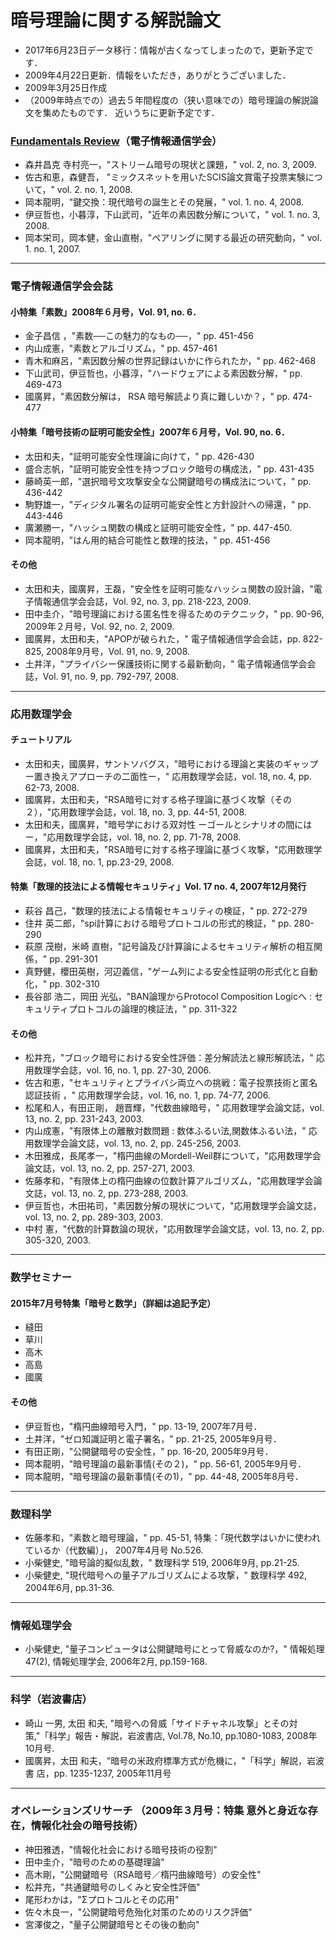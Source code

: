 # 暗号理論に関する解説論文

* 2017年6月23日データ移行：情報が古くなってしまったので，更新予定です．
* 2009年4月22日更新．情報をいただき，ありがとうございました．
* 2009年3月25日作成 
* （2009年時点での）過去５年間程度の（狭い意味での）暗号理論の解説論文を集めたものです． 近いうちに更新予定です．

### [Fundamentals Review](https://www.ieice.org/ess/ESS/Fundam-Review.html)（電子情報通信学会）
* 森井昌克 寺村亮一，"ストリーム暗号の現状と課題，" vol. 2, no. 3, 2009.
* 佐古和恵，森健吾， "ミックスネットを用いたSCIS論文賞電子投票実験について，" vol. 2. no. 1, 2008.
* 岡本龍明，"鍵交換：現代暗号の誕生とその発展，" vol. 1. no. 4, 2008.
* 伊豆哲也，小暮淳，下山武司，"近年の素因数分解について，" vol. 1. no. 3, 2008.
* 岡本栄司，岡本健，金山直樹，"ペアリングに関する最近の研究動向，" vol. 1. no. 1, 2007.

---

### 電子情報通信学会会誌

#### 小特集「素数」2008年６月号，Vol. 91, no. 6．
* 金子昌信 ，"素数──この魅力的なもの──，" pp. 451-456
* 内山成憲，"素数とアルゴリズム，" pp. 457-461
* 青木和麻呂，"素因数分解の世界記録はいかに作られたか，" pp. 462-468
* 下山武司，伊豆哲也，小暮淳，"ハードウェアによる素因数分解，" pp. 469-473
* 國廣昇，"素因数分解は， RSA 暗号解読より真に難しいか？，" pp. 474-477

#### 小特集「暗号技術の証明可能安全性」2007年６月号，Vol. 90, no. 6．
* 太田和夫，"証明可能安全性理論に向けて，" pp. 426-430 
* 盛合志帆，"証明可能安全性を持つブロック暗号の構成法，" pp. 431-435 
* 藤崎英一郎，"選択暗号文攻撃安全な公開鍵暗号の構成法について，" pp. 436-442 
* 駒野雄一，"ディジタル署名の証明可能安全性と方針設計への帰還，" pp. 443-446
* 廣瀬勝一，"ハッシュ関数の構成と証明可能安全性，" pp. 447-450. 
* 岡本龍明，"はん用的結合可能性と数理的技法，" pp. 451-456


#### その他
* 太田和夫，國廣昇，王磊，"安全性を証明可能なハッシュ関数の設計論，"電子情報通信学会会誌，Vol. 92, no. 3, pp. 218-223, 2009. 
* 田中圭介，"暗号理論における匿名性を得るためのテクニック，" pp. 90-96, 2009年２月号，Vol. 92, no. 2, 2009.
* 國廣昇，太田和夫，"APOPが破られた，" 電子情報通信学会会誌，pp. 822-825, 2008年9月号，Vol. 91, no. 9, 2008. 
* 土井洋，"プライバシー保護技術に関する最新動向，" 電子情報通信学会会誌，Vol. 91, no. 9, pp. 792-797, 2008. 

---

### 応用数理学会 
#### チュートリアル
* 太田和夫，國廣昇，サントソバグス，"暗号における理論と実装のギャップ ー置き換えアプローチの二面性ー，" 応用数理学会誌，vol. 18, no. 4, pp. 62-73, 2008. 
* 國廣昇，太田和夫，"RSA暗号に対する格子理論に基づく攻撃（その２），"応用数理学会誌，vol. 18, no. 3, pp. 44-51, 2008. 
* 太田和夫，國廣昇，"暗号学における双対性 ーゴールとシナリオの間にはー，"応用数理学会誌，vol. 18, no. 2, pp. 71-78, 2008.
* 國廣昇，太田和夫，"RSA暗号に対する格子理論に基づく攻撃，"応用数理学会誌，vol. 18, no. 1, pp.23-29, 2008.

#### 特集「数理的技法による情報セキュリティ」Vol. 17 no. 4, 2007年12月発行
* 萩谷 昌己，"数理的技法による情報セキュリティの検証，" pp. 272-279
* 住井 英二郎，"spi計算における暗号プロトコルの形式的検証，" pp. 280-290
* 萩原 茂樹，米崎 直樹，"記号論及び計算論によるセキュリティ解析の相互関係，" pp. 291-301
* 真野健，櫻田英樹，河辺義信，"ゲーム列による安全性証明の形式化と自動化，" pp. 302-310
* 長谷部 浩二，岡田 光弘，"BAN論理からProtocol Composition Logicへ : セキュリティプロトコルの論理的検証法，" pp. 311-322

#### その他
* 松井充，"ブロック暗号における安全性評価：差分解読法と線形解読法，" 応用数理学会誌，vol. 16, no. 1, pp. 27-30, 2006.
* 佐古和恵，"セキュリティとプライバシ両立への挑戦：電子投票技術と匿名認証技術 ，" 応用数理学会誌，vol. 16, no. 1, pp. 74-77, 2006.
* 松尾和人，有田正剛， 趙晋輝，"代数曲線暗号，" 応用数理学会論文誌，vol. 13, no. 2, pp. 231-243, 2003.
* 内山成憲，"有限体上の離散対数問題 : 数体ふるい法,関数体ふるい法，" 応用数理学会論文誌，vol. 13, no. 2, pp. 245-256, 2003.
* 木田雅成，長尾孝一，"楕円曲線のMordell-Weil群について，"応用数理学会論文誌，vol. 13, no. 2, pp. 257-271, 2003.
* 佐藤孝和，"有限体上の楕円曲線の位数計算アルゴリズム，"応用数理学会論文誌，vol. 13, no. 2, pp. 273-288, 2003.
* 伊豆哲也，木田祐司，"素因数分解の現状について，"応用数理学会論文誌，vol. 13, no. 2, pp. 289-303, 2003.
* 中村 憲，"代数的計算数論の現状，"応用数理学会論文誌，vol. 13, no. 2, pp. 305-320, 2003.

---

### 数学セミナー
#### 2015年7月号特集「暗号と数学」（詳細は追記予定）
* 縫田
* 草川
* 高木
* 高島
* 國廣

#### その他
* 伊豆哲也，"楕円曲線暗号入門，" pp. 13-19, 2007年7月号．
* 土井洋，"ゼロ知識証明と電子署名，" pp. 21-25, 2005年9月号．
* 有田正剛，"公開鍵暗号の安全性，" pp. 16-20, 2005年9月号．
* 岡本龍明，"暗号理論の最新事情(その２)，" pp. 56-61, 2005年9月号．
* 岡本龍明，"暗号理論の最新事情(その1)，" pp. 44-48, 2005年8月号．

---

### 数理科学
* 佐藤孝和，"素数と暗号理論，" pp. 45-51, 特集：「現代数学はいかに使われているか（代数編）」， 2007年4月号 No.526. 
* 小柴健史, "暗号論的擬似乱数，" 数理科学 519, 2006年9月, pp.21-25. 
* 小柴健史, "現代暗号への量子アルゴリズムによる攻撃，" 数理科学 492, 2004年6月, pp.31-36. 

---

### 情報処理学会
* 小柴健史, "量子コンピュータは公開鍵暗号にとって脅威なのか?，" 情報処理 47(2), 情報処理学会, 2006年2月, pp.159-168. 

---

### 科学（岩波書店）
* 崎山 一男, 太田 和夫, "暗号への脅威「サイドチャネル攻撃」とその対策,"「科学」報告・解説，岩波書店, Vol.78, No.10, pp.1080-1083, 2008年10月号. 
* 國廣昇，太田 和夫，"暗号の米政府標準方式が危機に，"「科学」解説，岩波書 店，pp. 1235-1237, 2005年11月号

---

### オペレーションズリサーチ （2009年３月号：特集 意外と身近な存在，情報化社会の暗号技術） 
* 神田雅透，"情報化社会における暗号技術の役割" 
* 田中圭介，"暗号のための基礎理論" 
* 高木剛，"公開鍵暗号（RSA暗号／楕円曲線暗号）の安全性" 
* 松井充，"共通鍵暗号のしくみと安全性評価" 
* 尾形わかは，"Σプロトコルとその応用" 
* 佐々木良一，"公開鍵暗号危殆化対策のためのリスク評価" 
* 宮澤俊之，"量子公開鍵暗号とその後の動向"
